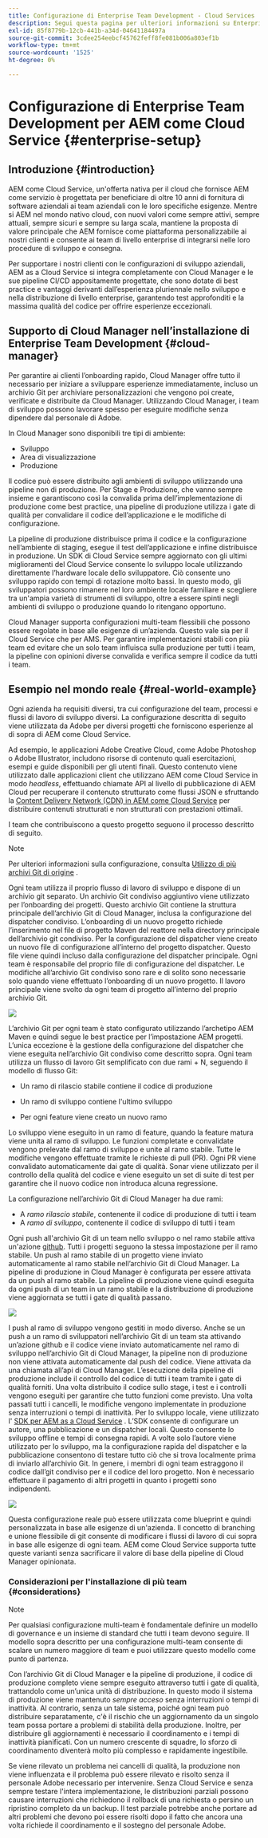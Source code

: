 ```yaml
---
title: Configurazione di Enterprise Team Development - Cloud Services
description: Segui questa pagina per ulteriori informazioni su Enterprise Team Development Setup
exl-id: 85f8779b-12cb-441b-a34d-04641184497a
source-git-commit: 3cdee254eebcf45762feff8fe081b006a803ef1b
workflow-type: tm+mt
source-wordcount: '1525'
ht-degree: 0%

---
```


# Configurazione di Enterprise Team Development per AEM come Cloud Service {#enterprise-setup}

## Introduzione {#introduction}

AEM come Cloud Service, un&#39;offerta nativa per il cloud che fornisce AEM come servizio è progettata per beneficiare di oltre 10 anni di fornitura di software aziendali ai team aziendali con le loro specifiche esigenze. Mentre si AEM nel mondo nativo cloud, con nuovi valori come sempre attivi, sempre attuali, sempre sicuri e sempre su larga scala, mantiene la proposta di valore principale che AEM fornisce come piattaforma personalizzabile ai nostri clienti e consente ai team di livello enterprise di integrarsi nelle loro procedure di sviluppo e consegna.

Per supportare i nostri clienti con le configurazioni di sviluppo aziendali, AEM as a Cloud Service si integra completamente con Cloud Manager e le sue pipeline CI/CD appositamente progettate, che sono dotate di best practice e vantaggi derivanti dall’esperienza pluriennale nello sviluppo e nella distribuzione di livello enterprise, garantendo test approfonditi e la massima qualità del codice per offrire esperienze eccezionali.

## Supporto di Cloud Manager nell’installazione di Enterprise Team Development {#cloud-manager}

Per garantire ai clienti l’onboarding rapido, Cloud Manager offre tutto il necessario per iniziare a sviluppare esperienze immediatamente, incluso un archivio Git per archiviare personalizzazioni che vengono poi create, verificate e distribuite da Cloud Manager.
Utilizzando Cloud Manager, i team di sviluppo possono lavorare spesso per eseguire modifiche senza dipendere dal personale di Adobe.

In Cloud Manager sono disponibili tre tipi di ambiente:

* Sviluppo
* Area di visualizzazione
* Produzione

Il codice può essere distribuito agli ambienti di sviluppo utilizzando una pipeline non di produzione. Per Stage e Produzione, che vanno sempre insieme e garantiscono così la convalida prima dell’implementazione di produzione come best practice, una pipeline di produzione utilizza i gate di qualità per convalidare il codice dell’applicazione e le modifiche di configurazione.

La pipeline di produzione distribuisce prima il codice e la configurazione nell’ambiente di staging, esegue il test dell’applicazione e infine distribuisce in produzione.
Un SDK di Cloud Service sempre aggiornato con gli ultimi miglioramenti del Cloud Service consente lo sviluppo locale utilizzando direttamente l’hardware locale dello sviluppatore. Ciò consente uno sviluppo rapido con tempi di rotazione molto bassi. In questo modo, gli sviluppatori possono rimanere nel loro ambiente locale familiare e scegliere tra un&#39;ampia varietà di strumenti di sviluppo, oltre a essere spinti negli ambienti di sviluppo o produzione quando lo ritengano opportuno.

Cloud Manager supporta configurazioni multi-team flessibili che possono essere regolate in base alle esigenze di un’azienda. Questo vale sia per il Cloud Service che per AMS. Per garantire implementazioni stabili con più team ed evitare che un solo team influisca sulla produzione per tutti i team, la pipeline con opinioni diverse convalida e verifica sempre il codice da tutti i team.


## Esempio nel mondo reale {#real-world-example}

Ogni azienda ha requisiti diversi, tra cui configurazione del team, processi e flussi di lavoro di sviluppo diversi. La configurazione descritta di seguito viene utilizzata da Adobe per diversi progetti che forniscono esperienze al di sopra di AEM come Cloud Service.

Ad esempio, le applicazioni Adobe Creative Cloud, come Adobe Photoshop o Adobe Illustrator, includono risorse di contenuto quali esercitazioni, esempi e guide disponibili per gli utenti finali. Questo contenuto viene utilizzato dalle applicazioni client che utilizzano AEM come Cloud Service in modo *headless*, effettuando chiamate API al livello di pubblicazione di AEM Cloud per recuperare il contenuto strutturato come flussi JSON e sfruttando la [Content Delivery Network (CDN) in AEM come Cloud Service](https://experienceleague.adobe.com/docs/experience-manager-cloud-service/implementing/content-delivery/cdn.html?lang=en#content-delivery) per distribuire contenuti strutturati e non strutturati con prestazioni ottimali.

I team che contribuiscono a questo progetto seguono il processo descritto di seguito.

>[!NOTE]
>Per ulteriori informazioni sulla configurazione, consulta [Utilizzo di più archivi Git di origine](https://experienceleague.adobe.com/docs/experience-manager-cloud-manager/using/managing-code/working-with-multiple-source-git-repos.html#managing-code) .

Ogni team utilizza il proprio flusso di lavoro di sviluppo e dispone di un archivio git separato. Un archivio Git condiviso aggiuntivo viene utilizzato per l’onboarding dei progetti. Questo archivio Git contiene la struttura principale dell’archivio Git di Cloud Manager, inclusa la configurazione del dispatcher condiviso. L’onboarding di un nuovo progetto richiede l’inserimento nel file di progetto Maven del reattore nella directory principale dell’archivio git condiviso. Per la configurazione del dispatcher viene creato un nuovo file di configurazione all’interno del progetto dispatcher. Questo file viene quindi incluso dalla configurazione del dispatcher principale. Ogni team è responsabile del proprio file di configurazione del dispatcher. Le modifiche all’archivio Git condiviso sono rare e di solito sono necessarie solo quando viene effettuato l’onboarding di un nuovo progetto. Il lavoro principale viene svolto da ogni team di progetto all’interno del proprio archivio Git.

![](/help/implementing/cloud-manager/assets/team-setup1.png)

L’archivio Git per ogni team è stato configurato utilizzando l’archetipo AEM Maven e quindi segue le best practice per l’impostazione AEM progetti. L’unica eccezione è la gestione della configurazione del dispatcher che viene eseguita nell’archivio Git condiviso come descritto sopra.
Ogni team utilizza un flusso di lavoro Git semplificato con due rami + N, seguendo il modello di flusso Git:

* Un ramo di rilascio stabile contiene il codice di produzione

* Un ramo di sviluppo contiene l&#39;ultimo sviluppo

* Per ogni feature viene creato un nuovo ramo


Lo sviluppo viene eseguito in un ramo di feature, quando la feature matura viene unita al ramo di sviluppo. Le funzioni completate e convalidate vengono prelevate dal ramo di sviluppo e unite al ramo stabile. Tutte le modifiche vengono effettuate tramite le richieste di pull (PR). Ogni PR viene convalidato automaticamente dai gate di qualità. Sonar viene utilizzato per il controllo della qualità del codice e viene eseguito un set di suite di test per garantire che il nuovo codice non introduca alcuna regressione.

La configurazione nell’archivio Git di Cloud Manager ha due rami:

* A *ramo rilascio stabile*, contenente il codice di produzione di tutti i team
* A *ramo di sviluppo*, contenente il codice di sviluppo di tutti i team

Ogni push all&#39;archivio Git di un team nello sviluppo o nel ramo stabile attiva un&#39;azione [github](https://experienceleague.adobe.com/docs/experience-manager-cloud-manager/using/managing-code/working-with-multiple-source-git-repos.html?lang=en#managing-code). Tutti i progetti seguono la stessa impostazione per il ramo stabile. Un push al ramo stabile di un progetto viene inviato automaticamente al ramo stabile nell’archivio Git di Cloud Manager. La pipeline di produzione in Cloud Manager è configurata per essere attivata da un push al ramo stabile. La pipeline di produzione viene quindi eseguita da ogni push di un team in un ramo stabile e la distribuzione di produzione viene aggiornata se tutti i gate di qualità passano.

![](/help/implementing/cloud-manager/assets/team-setup2.png)

I push al ramo di sviluppo vengono gestiti in modo diverso. Anche se un push a un ramo di sviluppatori nell’archivio Git di un team sta attivando un’azione github e il codice viene inviato automaticamente nel ramo di sviluppo nell’archivio Git di Cloud Manager, la pipeline non di produzione non viene attivata automaticamente dal push del codice. Viene attivata da una chiamata all’api di Cloud Manager.
L’esecuzione della pipeline di produzione include il controllo del codice di tutti i team tramite i gate di qualità forniti. Una volta distribuito il codice sullo stage, i test e i controlli vengono eseguiti per garantire che tutto funzioni come previsto. Una volta passati tutti i cancelli, le modifiche vengono implementate in produzione senza interruzioni o tempi di inattività.
Per lo sviluppo locale, viene utilizzato l&#39; [SDK per AEM as a Cloud Service](https://experienceleague.adobe.com/docs/experience-manager-cloud-service/implementing/developing/aem-as-a-cloud-service-sdk.html?lang=en#developing) . L’SDK consente di configurare un autore, una pubblicazione e un dispatcher locali. Questo consente lo sviluppo offline e tempi di consegna rapidi. A volte solo l’autore viene utilizzato per lo sviluppo, ma la configurazione rapida del dispatcher e la pubblicazione consentono di testare tutto ciò che si trova localmente prima di inviarlo all’archivio Git. In genere, i membri di ogni team estraggono il codice dall’git condiviso per e il codice del loro progetto. Non è necessario effettuare il pagamento di altri progetti in quanto i progetti sono indipendenti.

![](/help/implementing/cloud-manager/assets/team-setup3.png)

Questa configurazione reale può essere utilizzata come blueprint e quindi personalizzata in base alle esigenze di un&#39;azienda. Il concetto di branching e unione flessibile di git consente di modificare i flussi di lavoro di cui sopra in base alle esigenze di ogni team. AEM come Cloud Service supporta tutte queste varianti senza sacrificare il valore di base della pipeline di Cloud Manager opinionata.

### Considerazioni per l&#39;installazione di più team {#considerations}

>[!NOTE]
>Per qualsiasi configurazione multi-team è fondamentale definire un modello di governance e un insieme di standard che tutti i team devono seguire. Il modello sopra descritto per una configurazione multi-team consente di scalare un numero maggiore di team e puoi utilizzare questo modello come punto di partenza.

Con l’archivio Git di Cloud Manager e la pipeline di produzione, il codice di produzione completo viene sempre eseguito attraverso tutti i gate di qualità, trattandolo come un’unica unità di distribuzione. In questo modo il sistema di produzione viene mantenuto *sempre acceso* senza interruzioni o tempi di inattività.
Al contrario, senza un tale sistema, poiché ogni team può distribuire separatamente, c&#39;è il rischio che un aggiornamento da un singolo team possa portare a problemi di stabilità della produzione. Inoltre, per distribuire gli aggiornamenti è necessario il coordinamento e i tempi di inattività pianificati. Con un numero crescente di squadre, lo sforzo di coordinamento diventerà molto più complesso e rapidamente ingestibile.

Se viene rilevato un problema nei cancelli di qualità, la produzione non viene influenzata e il problema può essere rilevato e risolto senza il personale Adobe necessario per intervenire. Senza Cloud Service e senza sempre testare l&#39;intera implementazione, le distribuzioni parziali possono causare interruzioni che richiedono il rollback di una richiesta o persino un ripristino completo da un backup. Il test parziale potrebbe anche portare ad altri problemi che devono poi essere risolti dopo il fatto che ancora una volta richiede il coordinamento e il sostegno del personale Adobe.
